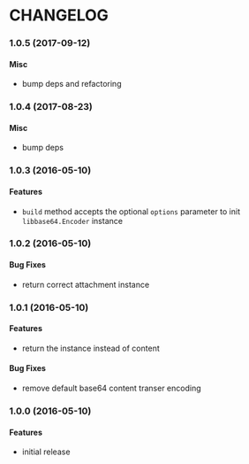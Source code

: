 # CHANGELOG

<a name="1.0.5"></a>
### 1.0.5 (2017-09-12)

#### Misc

*   bump deps and refactoring


<a name="1.0.4"></a>
### 1.0.4 (2017-08-23)

#### Misc

*   bump deps


<a name="1.0.3"></a>
### 1.0.3 (2016-05-10)

#### Features

*   `build` method accepts the optional `options` parameter to init `libbase64.Encoder` instance


<a name="1.0.2"></a>
### 1.0.2 (2016-05-10)

#### Bug Fixes

*   return correct attachment instance


<a name="1.0.1"></a>
### 1.0.1 (2016-05-10)

#### Features

*   return the instance instead of content

#### Bug Fixes

*   remove default base64 content transer encoding


<a name="1.0.0"></a>
### 1.0.0 (2016-05-10)


#### Features

*   initial release
